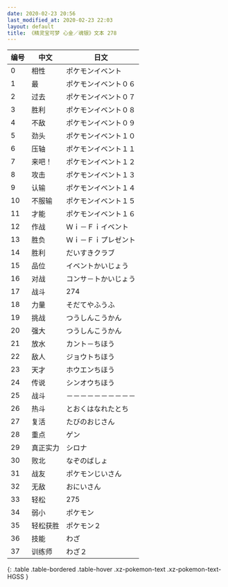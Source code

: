 ```yaml
---
date: 2020-02-23 20:56
last_modified_at: 2020-02-23 22:03
layout: default
title: 《精灵宝可梦 心金／魂银》文本 278
---
```

| 编号 | 中文 | 日文 |
| ---- | ---- | ---- |
| 0 | 相性 | ポケモンイベント |
| 1 | 最 | ポケモンイベント０６ |
| 2 | 过去 | ポケモンイベント０７ |
| 3 | 胜利 | ポケモンイベント０８ |
| 4 | 不敌 | ポケモンイベント０９ |
| 5 | 劲头 | ポケモンイベント１０ |
| 6 | 压轴 | ポケモンイベント１１ |
| 7 | 来吧！ | ポケモンイベント１２ |
| 8 | 攻击 | ポケモンイベント１３ |
| 9 | 认输 | ポケモンイベント１４ |
| 10 | 不服输 | ポケモンイベント１５ |
| 11 | 才能 | ポケモンイベント１６ |
| 12 | 作战 | Ｗｉ－Ｆｉイベント |
| 13 | 胜负 | Ｗｉ－Ｆｉプレゼント |
| 14 | 胜利 | だいすきクラブ |
| 15 | 品位 | イベントかいじょう |
| 16 | 对战 | コンサ－トかいじょう |
| 17 | 战斗 | 274 |
| 18 | 力量 | そだてやふうふ |
| 19 | 挑战 | つうしんこうかん |
| 20 | 强大 | つうしんこうかん |
| 21 | 放水 | カント－ちほう |
| 22 | 敌人 | ジョウトちほう |
| 23 | 天才 | ホウエンちほう |
| 24 | 传说 | シンオウちほう |
| 25 | 战斗 | －－－－－－－－－－ |
| 26 | 热斗 | とおくはなれたとち |
| 27 | 复活 | たびのおじさん |
| 28 | 重点 | ゲン |
| 29 | 真正实力 | シロナ |
| 30 | 败北 | なぞのばしょ |
| 31 | 战友 | ポケモンじいさん |
| 32 | 无敌 | おにいさん |
| 33 | 轻松 | 275 |
| 34 | 弱小 | ポケモン |
| 35 | 轻松获胜 | ポケモン２ |
| 36 | 技能 | わざ |
| 37 | 训练师 | わざ２ |
{: .table .table-bordered .table-hover .xz-pokemon-text .xz-pokemon-text-HGSS }